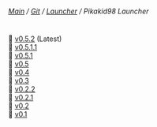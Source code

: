 ﻿###### [Main](https://pikakid98.github.io) / [Git](https://git-pikakid98.github.io) / [Launcher](https://git-pikakid98.github.io/launcher) / Pikakid98 Launcher
<h1></h1>

📁 [v0.5.2](https://git-pikakid98.github.io/launcher/pikakid98-launcher/v0.5.2) (Latest)
\
📁 [v0.5.1.1](https://git-pikakid98.github.io/launcher/pikakid98-launcher/v0.5.1.1)
\
📁 [v0.5.1](https://git-pikakid98.github.io/launcher/pikakid98-launcher/v0.5.1)
\
📁 [v0.5](https://git-pikakid98.github.io/launcher/pikakid98-launcher/v0.5)
\
📁 [v0.4](https://git-pikakid98.github.io/launcher/pikakid98-launcher/v0.4)
\
📁 [v0.3](https://git-pikakid98.github.io/launcher/pikakid98-launcher/v0.3)
\
📁 [v0.2.2](https://git-pikakid98.github.io/launcher/pikakid98-launcher/v0.2.2)
\
📁 [v0.2.1](https://git-pikakid98.github.io/launcher/pikakid98-launcher/v0.2.1)
\
📁 [v0.2](https://git-pikakid98.github.io/launcher/pikakid98-launcher/v0.2)
\
📁 [v0.1](https://git-pikakid98.github.io/launcher/pikakid98-launcher/v0.1)
